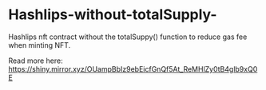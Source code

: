 # Hashlips-without-totalSupply-
Hashlips nft contract without the totalSuppy() function to reduce gas fee when minting NFT.

Read more here: https://shiny.mirror.xyz/OUampBbIz9ebEicfGnQf5At_ReMHlZy0tB4glb9xQ0E
